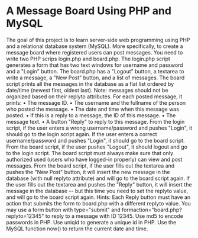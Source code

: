 # A Message Board Using PHP and MySQL
The goal of this project is to learn server-side web programming using PHP and a relational database system (MySQL). More specifically, to create a message board where registered users can post messages.
You need to write two PHP scrips login.php and board.php. The login.php script generates a form that has two text windows for username and password and a "Login" button. The board.php has a "Logout" button, a textarea to write a message, a "New Post" button, and a list of messages. The board script prints all the messages in the database as a flat list ordered by date/time (newest first, oldest last). Note: messages should not be organized based on their replyto attributes. For each posted message, it prints:
•	The message ID.
•	The username and the fullname of the person who posted the message.
•	The date and time when this message was posted.
•	If this is a reply to a message, the ID of this message.
•	The message text.
•	A button "Reply" to reply to this message.
From the login script, if the user enters a wrong username/password and pushes "Login", it should go to the login script again. If the user enters a correct username/password and pushes "Login", it should go to the board script. From the board script, if the user pushes "Logout", it should logout and go to the login script. The board script must always make sure that only authorized used (users who have logged-in properly) can view and post messages. From the board script, if the user fills out the textarea and pushes the "New Post" button, it will insert the new message in the database (with null replyto attribute) and will go to the board script again. If the user fills out the textarea and pushes the "Reply" button, it will insert the message in the database -- but this time you need to set the replyto value, and will go to the board script again.
Hints: Each Reply button must have an action that submits the form to board.php with a different replyto value. You may use a form button with type="submit" and formaction="board.php?replyto=12345" to reply to a message with ID 12345. Use md5 to encode passwords in PHP. Use uniqid to generate a unique id in PHP. Use the MySQL function now() to return the current date and time.

